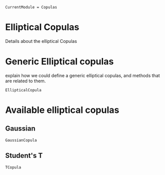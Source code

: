 ```@meta
CurrentModule = Copulas
```

# Elliptical Copulas


Details about the elliptical Copulas

# Generic Elliptical copulas

explain how we could define a generic elliptical copulas, and methods that are related to them. 

```@docs
EllipticalCopula
```

# Available elliptical copulas

## Gaussian

```@docs
GaussianCopula
```

## Student's T

```@docs
TCopula
```